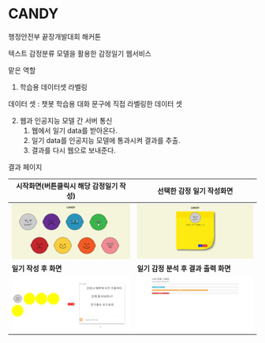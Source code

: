 # CANDY
행정안전부 끝장개발대회 해커톤

텍스트 감정분류 모델을 활용한 감정일기 웹서비스



맡은 역할



1. 학습용 데이터셋 라벨링

데이터 셋 : 챗봇 학습용 대화 문구에 직접 라벨링한 데이터 셋

2. 웹과 인공지능 모델 간 서버 통신
   1.  웹에서 일기 data를 받아온다.
   2. 일기 data를 인공지능 모델에 통과시켜 결과를 추출.
   3. 결과를 다시 웹으로 보내준다.



결과 페이지

| 시작화면(버튼클릭시 해당 감정일기 작성) | 선택한 감정 일기 작성화면            |
| --------------------------------------- | ------------------------------------ |
| ![0](.\gui_img\0.png)                   | ![1](.\gui_img\1.png)                |
| **일기 작성 후 화면**                   | **일기 감정 분석 후 결과 출력 화면** |
| ![2](.\gui_img\2.png)                   | ![3](.\gui_img\3.png)                |



